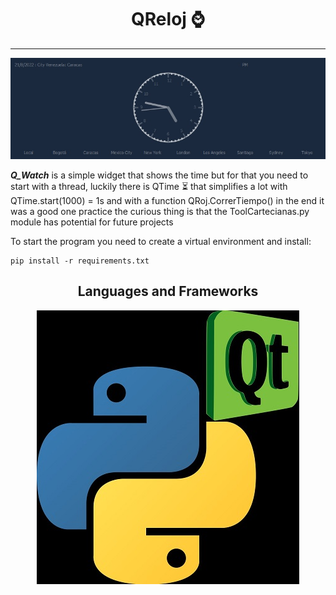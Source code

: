 <div align="center">
    <h1>QReloj ⌚️</h1>
</div>

---

<div>
    <img src="img\q_watch.jpg">
</div>


_**Q_Watch**_ is a simple widget that shows the time but for that you need to start with a thread, luckily there is QTime ⏳ that simplifies a lot with QTime.start(1000) = 1s and with a function QRoj.CorrerTiempo() in the end it was a good one practice the curious thing is that the ToolCartecianas.py module has potential for future projects

To start the program you need to create a virtual environment and install:


    pip install -r requirements.txt


<div align="center">
    <h2>Languages and Frameworks</h2>
</div>

<div align="center">
    <img src="img\python_pyqt5.jpg">
</div>
